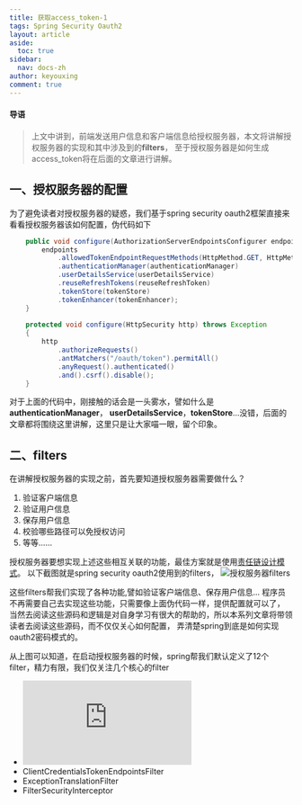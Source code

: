 ```yaml
---
title: 获取access_token-1
tags: Spring Security Oauth2
layout: article
aside:
  toc: true
sidebar:
  nav: docs-zh
author: keyouxing
comment: true
---
```

#### 导语
> 上文中讲到，前端发送用户信息和客户端信息给授权服务器，本文将讲解授权服务器的实现和其中涉及到的**filters**，
至于授权服务器是如何生成access_token将在后面的文章进行讲解。
## 一、授权服务器的配置
为了避免读者对授权服务器的疑惑，我们基于spring security oauth2框架直接来看看授权服务器该如何配置，伪代码如下
```java
    public void configure(AuthorizationServerEndpointsConfigurer endpoints) {
        endpoints
            .allowedTokenEndpointRequestMethods(HttpMethod.GET, HttpMethod.POST)
            .authenticationManager(authenticationManager)
            .userDetailsService(userDetailsService)
            .reuseRefreshTokens(reuseRefreshToken)
            .tokenStore(tokenStore)
            .tokenEnhancer(tokenEnhancer);
    }
    
    protected void configure(HttpSecurity http) throws Exception
    {
        http
            .authorizeRequests()
            .antMatchers("/oauth/token").permitAll()
            .anyRequest().authenticated()
            .and().csrf().disable();
    }
```
对于上面的代码中，刚接触的话会是一头雾水，譬如什么是**authenticationManager**，
**userDetailsService**，**tokenStore**...没错，后面的文章都将围绕这里讲解，这里只是让大家喵一眼，留个印象。

## 二、filters
在讲解授权服务器的实现之前，首先要知道授权服务器需要做什么？
1. 验证客户端信息
2. 验证用户信息
3. 保存用户信息
4. 校验哪些路径可以免授权访问  
5. 等等......

授权服务器要想实现上述这些相互关联的功能，最佳方案就是使用[责任链设计模式](http://keyouxing.com/2020/06/14/chain-design-pattern.html)。
以下截图就是spring security oauth2使用到的filters，
![授权服务器filters](http://keyouxing.com/img/oauth2/filter_auth.png)

这些filters帮我们实现了各种功能,譬如验证客户端信息、保存用户信息...
程序员不再需要自己去实现这些功能，只需要像上面伪代码一样，提供配置就可以了，
当然去阅读这些源码和逻辑是对自身学习有很大的帮助的，所以本系列文章将带领读者去阅读这些源码，而不仅仅关心如何配置，
弄清楚spring到底是如何实现oauth2密码模式的。

从上图可以知道，在启动授权服务器的时候，spring帮我们默认定义了12个filter，精力有限，我们仅关注几个核心的filter
* ![SecurityContextPersistenceFilter](http://keyouxing.com/2020/06/15/SecurityContextPersistenceFilter.html)
* ClientCredentialsTokenEndpointsFilter
* ExceptionTranslationFilter
* FilterSecurityInterceptor
